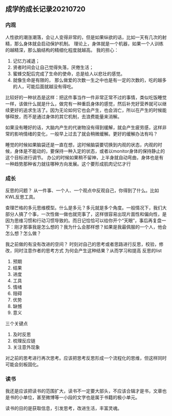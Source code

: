 ## 成学的成长记录20210720

### 内观

人性欲的潮涨潮落，会让人变得非常的，但是如果纵欲的话，比如一天有几次的射精，那么身体就会启动保护机制。
理论上，身体就是一个机器，如果一个人训练的越精深，那么脑结构的精细化程度就越高。
我的担心：

1. 记忆力减退；
2. 贤者时间会让自己觉得失落，厌倦生活；
3. 蜜蜂交配后完成了生命的使命，总是给人以悲壮的感觉。
4. 就像生命是有限的， 那么做爱的次数一生之中也是有一定的次数的，吃的越多的人，可能后面就越没有得吃。

比较好的一种状态是这样：把这件事当作一件非常正常不过的事情，类似吃饭睡觉一样，该做什么就是什么，做完有一种重启身体的感觉，然后补充好营养就可以继续更好的追求生活了。因为无论如何它也会产生，也会消亡，所以在产生的时候能够释放，而不是通过身体的其它机制，去浪费能量来消解。

如果没有睡好的话，大脑内产生的代谢物没有得到缓解，就会产生疲劳感，这样非常的影响情绪的变化，一般早上过去了就会稍微缓解。更好的缓解办法有吗？

睡觉的时候如果脑袋还是一直在想，这时候脑袋要切换到内观的状态，内观的时候，身体是不能动的，要保持一种入定的状态，或者以monitor身体的保持静止的这个目标进行调节。 
办公的时候如果稍不留神，上半身就自动弯曲，身体也是有一种趋势那种省力就往哪种方向发展。这个要形成肌肉记忆才行

### 成长

反思的问题？
从一件事、一个人、一个观点中反观自己，你得到了什么。比如KWL反思工具。

查理芒格的多元思维模型。什么是多元？多元就是多个角度。一般情况下，我们大部分人搞了个事，一次性做一做也就完事了，这样很容易出现片面性和偏向性，是因为思维习惯和行动习惯导致的。而日记恰恰可以给你开个“天眼”，事后再复盘一下：刚才那事我是怎么想的？我为什么会那样想？如果是我最佩服的一个人，他会怎么想？怎么做？

我之前做的有没有改进的空间？
时刻对自己的思考或者思路进行反思，校验，修改，同时注意作者的思考方式
为何会产生这种结果？从而学习和提高
反思的list

1. 预期
2. 结果
3. 进度
4. 工具
5. 情绪
6. 阻碍
7. 优势
8. 缺憾
9. 意义

三个关键点

1. 及时反思
2. 梳理反应链
3. 关注意外现象

对之前的思考进行再次思考。应该把思考反思形成一个流程化的思维，但这样同时可能会刻板固化。

### 读书

我还是应该把读书的范围扩大，读书不一定要大部头，不应该合辑才是书，文章也是书的小单位，甚至微博等一小段的文字也是属于书籍的极小单元。

读书的目的是获取信息，引发思考，改进生活，丰富灵魂。